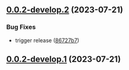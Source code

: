 ## [0.0.2-develop.2](https://git.lumeweb.com/LumeWeb/kernel-sandbox/compare/v0.0.2-develop.1...v0.0.2-develop.2) (2023-07-21)


### Bug Fixes

* trigger release ([86727b7](https://git.lumeweb.com/LumeWeb/kernel-sandbox/commit/86727b745a22dbe055afebc7dab144a49721cb1b))

## [0.0.2-develop.1](https://git.lumeweb.com/LumeWeb/kernel-sandbox/compare/v0.0.1...v0.0.2-develop.1) (2023-07-21)
